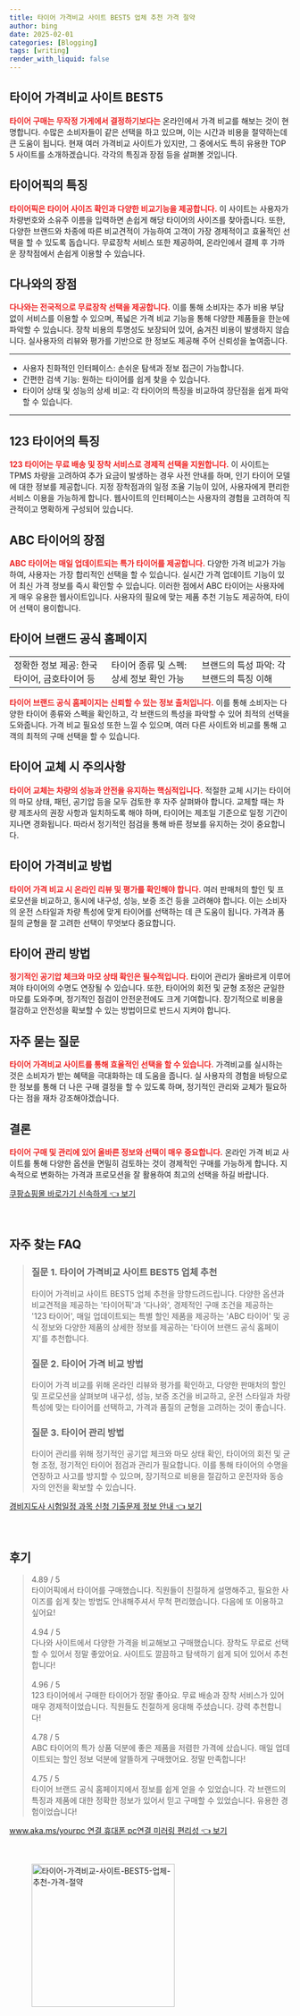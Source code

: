 ```yaml
---
title: 타이어 가격비교 사이트 BEST5 업체 추천 가격 절약
author: bing
date: 2025-02-01
categories: [Blogging]
tags: [writing]
render_with_liquid: false
---
```



<h2 id='타이어_가격비교_사이트_BEST5'>타이어 가격비교 사이트 BEST5</h2>

<p><b><span style="color: #ee2323;">타이어 구매는 무작정 가게에서 결정하기보다는</span></b> 온라인에서 가격 비교를 해보는 것이 현명합니다. 수많은 소비자들이 같은 선택을 하고 있으며, 이는 시간과 비용을 절약하는데 큰 도움이 됩니다. 현재 여러 가격비교 사이트가 있지만, 그 중에서도 특히 유용한 TOP 5 사이트를 소개하겠습니다. 각각의 특징과 장점 등을 살펴볼 것입니다.</p>

<h2 id='타이어픽의_특징'>타이어픽의 특징</h2>

<p><b><span style="color: #ee2323;">타이어픽은 타이어 사이즈 확인과 다양한 비교기능을 제공합니다.</span></b> 이 사이트는 사용자가 차량번호와 소유주 이름을 입력하면 손쉽게 해당 타이어의 사이즈를 찾아줍니다. 또한, 다양한 브랜드와 차종에 따른 비교견적이 가능하여 고객이 가장 경제적이고 효율적인 선택을 할 수 있도록 돕습니다. 무료장착 서비스 또한 제공하여, 온라인에서 결제 후 가까운 장착점에서 손쉽게 이용할 수 있습니다.</p>

<h2 id='다나와의_장점'>다나와의 장점</h2>

<p><b><span style="color: #ee2323;">다나와는 전국적으로 무료장착 선택을 제공합니다.</span></b> 이를 통해 소비자는 추가 비용 부담 없이 서비스를 이용할 수 있으며, 폭넓은 가격 비교 기능을 통해 다양한 제품들을 한눈에 파악할 수 있습니다. 장착 비용의 투명성도 보장되어 있어, 숨겨진 비용이 발생하지 않습니다. 실사용자의 리뷰와 평가를 기반으로 한 정보도 제공해 주어 신뢰성을 높여줍니다.</p>

<hr />

<ul>
    <li>사용자 친화적인 인터페이스: 손쉬운 탐색과 정보 접근이 가능합니다.</li>
    <li>간편한 검색 기능: 원하는 타이어를 쉽게 찾을 수 있습니다.</li>
    <li>타이어 상태 및 성능의 상세 비교: 각 타이어의 특징을 비교하여 장단점을 쉽게 파악할 수 있습니다.</li>
</ul>

<hr />

<h2 id='123_타이어의_특징'>123 타이어의 특징</h2>

<p><b><span style="color: #ee2323;">123 타이어는 무료 배송 및 장착 서비스로 경제적 선택을 지원합니다.</span></b> 이 사이트는 TPMS 차량을 고려하여 추가 요금이 발생하는 경우 사전 안내를 하며, 인기 타이어 모델에 대한 정보를 제공합니다. 지정 장착점과의 일정 조율 기능이 있어, 사용자에게 편리한 서비스 이용을 가능하게 합니다. 웹사이트의 인터페이스는 사용자의 경험을 고려하여 직관적이고 명확하게 구성되어 있습니다.</p>

<h2 id='ABC_타이어의_장점'>ABC 타이어의 장점</h2>

<p><b><span style="color: #ee2323;">ABC 타이어는 매일 업데이트되는 특가 타이어를 제공합니다.</span></b> 다양한 가격 비교가 가능하여, 사용자는 가장 합리적인 선택을 할 수 있습니다. 실시간 가격 업데이트 기능이 있어 최신 가격 정보를 즉시 확인할 수 있습니다. 이러한 점에서 ABC 타이어는 사용자에게 매우 유용한 웹사이트입니다. 사용자의 필요에 맞는 제품 추천 기능도 제공하여, 타이어 선택이 용이합니다.</p>

<h2 id='타이어_브랜드_공식_홈페이지'>타이어 브랜드 공식 홈페이지</h2>

<table>
    <tr>
        <td>정확한 정보 제공: 한국타이어, 금호타이어 등</td>
        <td>타이어 종류 및 스펙: 상세 정보 확인 가능</td>
        <td>브랜드의 특성 파악: 각 브랜드의 특징 이해</td>
    </tr>
</table>

<p><b><span style="color: #ee2323;">타이어 브랜드 공식 홈페이지는 신뢰할 수 있는 정보 출처입니다.</span></b> 이를 통해 소비자는 다양한 타이어 종류와 스펙을 확인하고, 각 브랜드의 특성을 파악할 수 있어 최적의 선택을 도와줍니다. 가격 비교 필요성 또한 느낄 수 있으며, 여러 다른 사이트와 비교를 통해 고객의 최적의 구매 선택을 할 수 있습니다.</p>

<h2 id='타이어_교체시_주의사항'>타이어 교체 시 주의사항</h2>

<p><b><span style="color: #ee2323;">타이어 교체는 차량의 성능과 안전을 유지하는 핵심적입니다.</span></b> 적절한 교체 시기는 타이어의 마모 상태, 패턴, 공기압 등을 모두 검토한 후 자주 살펴봐야 합니다. 교체할 때는 차량 제조사의 권장 사항과 일치하도록 해야 하며, 타이어는 제조일 기준으로 일정 기간이 지나면 경화됩니다. 따라서 정기적인 점검을 통해 바른 정보를 유지하는 것이 중요합니다.</p>

<h2 id='타이어_가격비교_방법'>타이어 가격비교 방법</h2>

<p><b><span style="color: #ee2323;">타이어 가격 비교 시 온라인 리뷰 및 평가를 확인해야 합니다.</span></b> 여러 판매처의 할인 및 프로모션을 비교하고, 동시에 내구성, 성능, 보증 조건 등을 고려해야 합니다. 이는 소비자의 운전 스타일과 차량 특성에 맞게 타이어를 선택하는 데 큰 도움이 됩니다. 가격과 품질의 균형을 잘 고려한 선택이 무엇보다 중요합니다.</p>

<h2 id='타이어_관리_방법'>타이어 관리 방법</h2>

<p><b><span style="color: #ee2323;">정기적인 공기압 체크와 마모 상태 확인은 필수적입니다.</span></b> 타이어 관리가 올바르게 이루어져야 타이어의 수명도 연장될 수 있습니다. 또한, 타이어의 회전 및 균형 조정은 균일한 마모를 도와주며, 정기적인 점검이 안전운전에도 크게 기여합니다. 장기적으로 비용을 절감하고 안전성을 확보할 수 있는 방법이므로 반드시 지켜야 합니다.</p>

<h2 id='자주_묻는_질문'>자주 묻는 질문</h2>

<p><b><span style="color: #ee2323;">타이어 가격비교 사이트를 통해 효율적인 선택을 할 수 있습니다.</span></b> 가격비교를 실시하는 것은 소비자가 받는 혜택을 극대화하는 데 도움을 줍니다. 실 사용자의 경험을 바탕으로 한 정보를 통해 더 나은 구매 결정을 할 수 있도록 하며, 정기적인 관리와 교체가 필요하다는 점을 재차 강조해야겠습니다.</p>

<h2 id='결론'>결론</h2>

<p><b><span style="color: #ee2323;">타이어 구매 및 관리에 있어 올바른 정보와 선택이 매우 중요합니다.</span></b> 온라인 가격 비교 사이트를 통해 다양한 옵션을 면밀히 검토하는 것이 경제적인 구매를 가능하게 합니다. 지속적으로 변화하는 가격과 프로모션을 잘 활용하여 최고의 선택을 하길 바랍니다.</p>


<p><a class="click-button" title="쿠팡쇼핑몰 바로가기 신속하게" href="https://24nara.github.io/posts/%EC%BF%A0%ED%8C%A1%EC%87%BC%ED%95%91%EB%AA%B0-%EB%B0%94%EB%A1%9C%EA%B0%80%EA%B8%B0-%EC%8B%A0%EC%86%8D%ED%95%98%EA%B2%8C/" rel="dofollow">쿠팡쇼핑몰 바로가기 신속하게 👈 보기</a></p><br>
<h2 id='자주_찾는_FAQ'>자주 찾는 FAQ</h2>
<div itemscope="" itemtype="https://schema.org/FAQPage"> 
<blockquote> 
<div itemscope="" itemprop="mainEntity" itemtype="https://schema.org/Question"> 
<h3 itemprop="name">질문 1. 타이어 가격비교 사이트 BEST5 업체 추천</h3> 
<div itemscope="" itemprop="acceptedAnswer" itemtype="https://schema.org/Answer"> 
<span itemprop="text"> 
<p>타이어 가격비교 사이트 BEST5 업체 추천을 망향드려드립니다. 다양한 옵션과 비교견적을 제공하는 '타이어픽'과 '다나와', 경제적인 구매 조건을 제공하는 '123 타이어', 매일 업데이트되는 특별 할인 제품을 제공하는 'ABC 타이어' 및 공식 정보와 다양한 제품의 상세한 정보를 제공하는 '타이어 브랜드 공식 홈페이지'를 추천합니다.</p> 
</span> 
</div> 
</div> 
<div itemscope="" itemprop="mainEntity" itemtype="https://schema.org/Question"> 
<h3 itemprop="name">질문 2. 타이어 가격 비교 방법</h3> 
<div itemscope="" itemprop="acceptedAnswer" itemtype="https://schema.org/Answer"> 
<span itemprop="text"> 
<p>타이어 가격 비교를 위해 온라인 리뷰와 평가를 확인하고, 다양한 판매처의 할인 및 프로모션을 살펴보며 내구성, 성능, 보증 조건을 비교하고, 운전 스타일과 차량 특성에 맞는 타이어를 선택하고, 가격과 품질의 균형을 고려하는 것이 좋습니다.</p> 
</span> 
</div> 
</div> 
<div itemscope="" itemprop="mainEntity" itemtype="https://schema.org/Question"> 
<h3 itemprop="name">질문 3. 타이어 관리 방법</h3> 
<div itemscope="" itemprop="acceptedAnswer" itemtype="https://schema.org/Answer"> 
<span itemprop="text"> 
<p>타이어 관리를 위해 정기적인 공기압 체크와 마모 상태 확인, 타이어의 회전 및 균형 조정, 정기적인 타이어 점검과 관리가 필요합니다. 이를 통해 타이어의 수명을 연장하고 사고를 방지할 수 있으며, 장기적으로 비용을 절감하고 운전자와 동승자의 안전을 확보할 수 있습니다.</p> 
</span> 
</div> 
</div> 
</blockquote> 
</div>
<p><a class="click-button" title="경비지도사 시험일정 과목 신청 기출문제 정보 안내" href="https://24nara.github.io/posts/%EA%B2%BD%EB%B9%84%EC%A7%80%EB%8F%84%EC%82%AC-%EC%8B%9C%ED%97%98%EC%9D%BC%EC%A0%95-%EA%B3%BC%EB%AA%A9-%EC%8B%A0%EC%B2%AD-%EA%B8%B0%EC%B6%9C%EB%AC%B8%EC%A0%9C-%EC%A0%95%EB%B3%B4-%EC%95%88%EB%82%B4/" rel="dofollow">경비지도사 시험일정 과목 신청 기출문제 정보 안내 👈 보기</a></p><br>
<h2 id='후기'>후기</h2>
<div itemscope itemtype="https://schema.org/Product">
  <blockquote>
  <div itemprop="review" itemscope itemtype="https://schema.org/Review">
      <div itemprop="reviewRating" itemscope itemtype="https://schema.org/Rating"> <span itemprop="ratingValue">4.89</span> / <span itemprop="bestRating">5</span> </div>
      <span itemprop="reviewBody">타이어픽에서 타이어를 구매했습니다. 직원들이 친절하게 설명해주고, 필요한 사이즈를 쉽게 찾는 방법도 안내해주셔서 무척 편리했습니다. 다음에 또 이용하고 싶어요!</span>
  </div>
  <br>
  <div itemprop="review" itemscope itemtype="https://schema.org/Review">
      <div itemprop="reviewRating" itemscope itemtype="https://schema.org/Rating"> <span itemprop="ratingValue">4.94</span> / <span itemprop="bestRating">5</span> </div>
      <span itemprop="reviewBody">다나와 사이트에서 다양한 가격을 비교해보고 구매했습니다. 장착도 무료로 선택할 수 있어서 정말 좋았어요. 사이트도 깔끔하고 탐색하기 쉽게 되어 있어서 추천합니다!</span>
  </div>
  <br>
  <div itemprop="review" itemscope itemtype="https://schema.org/Review">
      <div itemprop="reviewRating" itemscope itemtype="https://schema.org/Rating"> <span itemprop="ratingValue">4.96</span> / <span itemprop="bestRating">5</span> </div>
      <span itemprop="reviewBody">123 타이어에서 구매한 타이어가 정말 좋아요. 무료 배송과 장착 서비스가 있어 매우 경제적이었습니다. 직원들도 친절하게 응대해 주셨습니다. 강력 추천합니다!</span>
  </div>
  <br>
  <div itemprop="review" itemscope itemtype="https://schema.org/Review">
      <div itemprop="reviewRating" itemscope itemtype="https://schema.org/Rating"> <span itemprop="ratingValue">4.78</span> / <span itemprop="bestRating">5</span> </div>
      <span itemprop="reviewBody">ABC 타이어의 특가 상품 덕분에 좋은 제품을 저렴한 가격에 샀습니다. 매일 업데이트되는 할인 정보 덕분에 알뜰하게 구매했어요. 정말 만족합니다!</span>
  </div>
  <br>
  <div itemprop="review" itemscope itemtype="https://schema.org/Review">
      <div itemprop="reviewRating" itemscope itemtype="https://schema.org/Rating"> <span itemprop="ratingValue">4.75</span> / <span itemprop="bestRating">5</span> </div>
      <span itemprop="reviewBody">타이어 브랜드 공식 홈페이지에서 정보를 쉽게 얻을 수 있었습니다. 각 브랜드의 특징과 제품에 대한 정확한 정보가 있어서 믿고 구매할 수 있었습니다. 유용한 경험이었습니다!</span>
  </div>
  </blockquote>
</div>
<p><a class="click-button" title="www.aka.ms/yourpc 연결 휴대폰 pc연결 미러링 편리성" href="https://24nara.github.io/posts/www.aka.msyourpc-%EC%97%B0%EA%B2%B0-%ED%9C%B4%EB%8C%80%ED%8F%B0-pc%EC%97%B0%EA%B2%B0-%EB%AF%B8%EB%9F%AC%EB%A7%81-%ED%8E%B8%EB%A6%AC%EC%84%B1/" rel="dofollow">www.aka.ms/yourpc 연결 휴대폰 pc연결 미러링 편리성 👈 보기</a></p><br>
<figure class="image"><img src="https://24nara.github.io/assets/img/thumbnail/타이어-가격비교-사이트-BEST5-업체-추천-가격-절약.webp" alt="타이어-가격비교-사이트-BEST5-업체-추천-가격-절약" width="256" height="256"></figure>